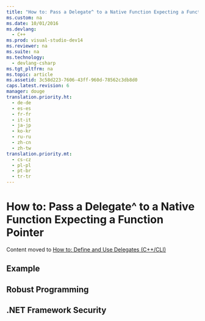 ```yaml
---
title: "How to: Pass a Delegate^ to a Native Function Expecting a Function Pointer"
ms.custom: na
ms.date: 10/01/2016
ms.devlang: 
  - C++
ms.prod: visual-studio-dev14
ms.reviewer: na
ms.suite: na
ms.technology: 
  - devlang-csharp
ms.tgt_pltfrm: na
ms.topic: article
ms.assetid: 3c58d223-7606-43ff-960d-78562c3db8d0
caps.latest.revision: 6
manager: douge
translation.priority.ht: 
  - de-de
  - es-es
  - fr-fr
  - it-it
  - ja-jp
  - ko-kr
  - ru-ru
  - zh-cn
  - zh-tw
translation.priority.mt: 
  - cs-cz
  - pl-pl
  - pt-br
  - tr-tr
---
```

# How to: Pass a Delegate^ to a Native Function Expecting a Function Pointer
Content moved to [How to: Define and Use Delegates (C++/CLI)](../Topic/How%20to:%20Define%20and%20Use%20Delegates%20\(C++-CLI\).md)  
  
## Example  
  
## Robust Programming  
  
## .NET Framework Security